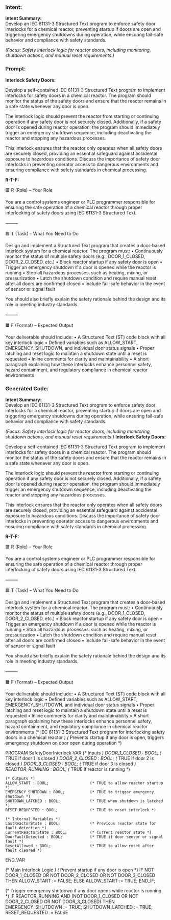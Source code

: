 ### Intent:
**Intent Summary:**  
Develop an IEC 61131-3 Structured Text program to enforce safety door interlocks for a chemical reactor, preventing startup if doors are open and triggering emergency shutdowns during operation, while ensuring fail-safe behavior and compliance with safety standards.  

*(Focus: Safety interlock logic for reactor doors, including monitoring, shutdown actions, and manual reset requirements.)*

### Prompt:
**Interlock Safety Doors:**

Develop a self-contained IEC 61131-3 Structured Text program to implement interlocks for safety doors in a chemical reactor. The program should monitor the status of the safety doors and ensure that the reactor remains in a safe state whenever any door is open.

The interlock logic should prevent the reactor from starting or continuing operation if any safety door is not securely closed. Additionally, if a safety door is opened during reactor operation, the program should immediately trigger an emergency shutdown sequence, including deactivating the reactor and stopping any hazardous processes.

This interlock ensures that the reactor only operates when all safety doors are securely closed, providing an essential safeguard against accidental exposure to hazardous conditions. Discuss the importance of safety door interlocks in preventing operator access to dangerous environments and ensuring compliance with safety standards in chemical processing.

**R-T-F:**

🟥 R (Role) – Your Role

You are a control systems engineer or PLC programmer responsible for ensuring the safe operation of a chemical reactor through proper interlocking of safety doors using IEC 61131-3 Structured Text.

⸻

🟩 T (Task) – What You Need to Do

Design and implement a Structured Text program that creates a door-based interlock system for a chemical reactor. The program must:
	•	Continuously monitor the status of multiple safety doors (e.g., DOOR_1_CLOSED, DOOR_2_CLOSED, etc.)
	•	Block reactor startup if any safety door is open
	•	Trigger an emergency shutdown if a door is opened while the reactor is running
	•	Stop all hazardous processes, such as heating, mixing, or pressurization
	•	Latch the shutdown condition and require manual reset after all doors are confirmed closed
	•	Include fail-safe behavior in the event of sensor or signal fault

You should also briefly explain the safety rationale behind the design and its role in meeting industry standards.

⸻

🟧 F (Format) – Expected Output

Your deliverable should include:
	•	A Structured Text (ST) code block with all key interlock logic
	•	Defined variables such as ALLOW_START, EMERGENCY_SHUTDOWN, and individual door status signals
	•	Proper latching and reset logic to maintain a shutdown state until a reset is requested
	•	Inline comments for clarity and maintainability
	•	A short paragraph explaining how these interlocks enhance personnel safety, hazard containment, and regulatory compliance in chemical reactor environments

### Generated Code:
**Intent Summary:**  
Develop an IEC 61131-3 Structured Text program to enforce safety door interlocks for a chemical reactor, preventing startup if doors are open and triggering emergency shutdowns during operation, while ensuring fail-safe behavior and compliance with safety standards.  

*(Focus: Safety interlock logic for reactor doors, including monitoring, shutdown actions, and manual reset requirements.)*
**Interlock Safety Doors:**

Develop a self-contained IEC 61131-3 Structured Text program to implement interlocks for safety doors in a chemical reactor. The program should monitor the status of the safety doors and ensure that the reactor remains in a safe state whenever any door is open.

The interlock logic should prevent the reactor from starting or continuing operation if any safety door is not securely closed. Additionally, if a safety door is opened during reactor operation, the program should immediately trigger an emergency shutdown sequence, including deactivating the reactor and stopping any hazardous processes.

This interlock ensures that the reactor only operates when all safety doors are securely closed, providing an essential safeguard against accidental exposure to hazardous conditions. Discuss the importance of safety door interlocks in preventing operator access to dangerous environments and ensuring compliance with safety standards in chemical processing.

**R-T-F:**

🟥 R (Role) – Your Role

You are a control systems engineer or PLC programmer responsible for ensuring the safe operation of a chemical reactor through proper interlocking of safety doors using IEC 61131-3 Structured Text.

⸻

🟩 T (Task) – What You Need to Do

Design and implement a Structured Text program that creates a door-based interlock system for a chemical reactor. The program must:
	•	Continuously monitor the status of multiple safety doors (e.g., DOOR_1_CLOSED, DOOR_2_CLOSED, etc.)
	•	Block reactor startup if any safety door is open
	•	Trigger an emergency shutdown if a door is opened while the reactor is running
	•	Stop all hazardous processes, such as heating, mixing, or pressurization
	•	Latch the shutdown condition and require manual reset after all doors are confirmed closed
	•	Include fail-safe behavior in the event of sensor or signal fault

You should also briefly explain the safety rationale behind the design and its role in meeting industry standards.

⸻

🟧 F (Format) – Expected Output

Your deliverable should include:
	•	A Structured Text (ST) code block with all key interlock logic
	•	Defined variables such as ALLOW_START, EMERGENCY_SHUTDOWN, and individual door status signals
	•	Proper latching and reset logic to maintain a shutdown state until a reset is requested
	•	Inline comments for clarity and maintainability
	•	A short paragraph explaining how these interlocks enhance personnel safety, hazard containment, and regulatory compliance in chemical reactor environments
(* IEC 61131-3 Structured Text program for interlocking safety doors in a chemical reactor *)
(* Prevents startup if any door is open, triggers emergency shutdown on door open during operation *)

PROGRAM SafetyDoorInterlock
VAR
    (* Inputs *)
    DOOR_1_CLOSED : BOOL;                 (* TRUE if door 1 is closed *)
    DOOR_2_CLOSED : BOOL;                 (* TRUE if door 2 is closed *)
    DOOR_3_CLOSED : BOOL;                 (* TRUE if door 3 is closed *)
    REACTOR_RUNNING : BOOL;              (* TRUE if reactor is running *)
    
    (* Outputs *)
    ALLOW_START : BOOL;                  (* TRUE to allow reactor startup *)
    EMERGENCY_SHUTDOWN : BOOL;           (* TRUE to trigger emergency shutdown *)
    SHUTDOWN_LATCHED : BOOL;             (* TRUE when shutdown is latched *)
    RESET_REQUESTED : BOOL;              (* TRUE to reset interlock *)
    
    (* Internal Variables *)
    LastReactorState : BOOL;             (* Previous reactor state for fault detection *)
    CurrentReactorState : BOOL;          (* Current reactor state *)
    DoorFaultDetected : BOOL;            (* TRUE if door sensor or signal fault *)
    ResetAllowed : BOOL;                 (* TRUE to allow reset after fault cleared *)
END_VAR

(* Main Interlock Logic *)
(* Prevent startup if any door is open *)
IF NOT DOOR_1_CLOSED OR NOT DOOR_2_CLOSED OR NOT DOOR_3_CLOSED THEN
    ALLOW_START := FALSE;
ELSE
    ALLOW_START := TRUE;
END_IF;

(* Trigger emergency shutdown if any door opens while reactor is running *)
IF REACTOR_RUNNING AND (NOT DOOR_1_CLOSED OR NOT DOOR_2_CLOSED OR NOT DOOR_3_CLOSED) THEN
    EMERGENCY_SHUTDOWN := TRUE;
    SHUTDOWN_LATCHED := TRUE;
    RESET_REQUESTED := FALSE
